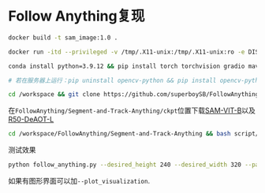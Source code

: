# Follow Anything复现
```sh
docker build -t sam_image:1.0 .

docker run -itd --privileged -v /tmp/.X11-unix:/tmp/.X11-unix:ro -e DISPLAY=$DISPLAY --gpus all --network=host --name=sam sam_image:1.0 /bin/bash

conda install python=3.9.12 && pip install torch torchvision gradio mavsdk rtsp open_clip_torch natsort PyQt5

# 若在服务器上运行：pip uninstall opencv-python && pip install opencv-python-headless

cd /workspace && git clone https://github.com/superboySB/FollowAnything 

```
在`FollowAnything/Segment-and-Track-Anything/ckpt`位置下载[SAM-VIT-B](https://dl.fbaipublicfiles.com/segment_anything/sam_vit_b_01ec64.pth)以及[R50-DeAOT-L](https://drive.google.com/file/d/1QoChMkTVxdYZ_eBlZhK2acq9KMQZccPJ/view)
```sh
cd /workspace/FollowAnything/Segment-and-Track-Anything && bash script/install.sh
```
测试效果
```sh
python follow_anything.py --desired_height 240 --desired_width 320 --path_to_video example_videos/car_following.avi --save_images_to outputs/ --detect dino --redetect_by tracker --use_sam --tracker aot --queries_dir queries/toy_car_following --desired_feature 0 
```
如果有图形界面可以加`--plot_visualization`.
